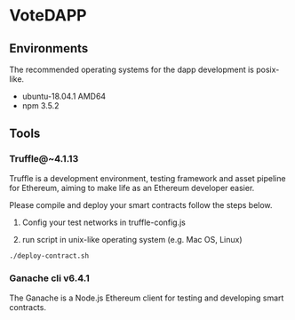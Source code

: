 # VoteDAPP

## Environments

The recommended operating systems for the dapp development is posix-like.

- ubuntu-18.04.1 AMD64
- npm 3.5.2 	

## Tools

### Truffle@~4.1.13

Truffle is a development environment, testing framework and asset pipeline for Ethereum, aiming to make life as an Ethereum developer easier. 

Please compile and deploy your smart contracts follow the steps below.

1. Config your test networks in truffle-config.js

2. run script in unix-like operating system (e.g. Mac OS, Linux)

```sh
./deploy-contract.sh
```

### Ganache cli v6.4.1

The Ganache is a Node.js Ethereum client for testing and developing smart contracts.
